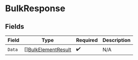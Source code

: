 # BulkResponse


## Fields

| Field                                                           | Type                                                            | Required                                                        | Description                                                     |
| --------------------------------------------------------------- | --------------------------------------------------------------- | --------------------------------------------------------------- | --------------------------------------------------------------- |
| `Data`                                                          | [][BulkElementResult](../../models/shared/bulkelementresult.md) | :heavy_check_mark:                                              | N/A                                                             |